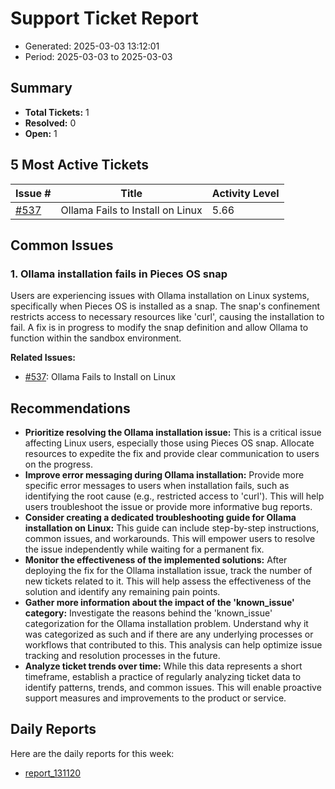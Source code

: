 # Support Ticket Report
- Generated: 2025-03-03 13:12:01
- Period: 2025-03-03 to 2025-03-03

## Summary
- **Total Tickets:** 1
- **Resolved:** 0
- **Open:** 1

## 5 Most Active Tickets
| Issue # | Title | Activity Level |
|---------|-------|----------------|
| [#537](https://github.com/pieces-app/support/issues/537) | Ollama Fails to Install on Linux | 5.66 |

## Common Issues
### 1. Ollama installation fails in Pieces OS snap
Users are experiencing issues with Ollama installation on Linux systems, specifically when Pieces OS is installed as a snap. The snap's confinement restricts access to necessary resources like 'curl', causing the installation to fail. A fix is in progress to modify the snap definition and allow Ollama to function within the sandbox environment.

**Related Issues:**
- [#537](https://github.com/pieces-app/support/issues/537): Ollama Fails to Install on Linux


## Recommendations
- **Prioritize resolving the Ollama installation issue:** This is a critical issue affecting Linux users, especially those using Pieces OS snap. Allocate resources to expedite the fix and provide clear communication to users on the progress.
- **Improve error messaging during Ollama installation:** Provide more specific error messages to users when installation fails, such as identifying the root cause (e.g., restricted access to 'curl'). This will help users troubleshoot the issue or provide more informative bug reports.
- **Consider creating a dedicated troubleshooting guide for Ollama installation on Linux:** This guide can include step-by-step instructions, common issues, and workarounds. This will empower users to resolve the issue independently while waiting for a permanent fix.
- **Monitor the effectiveness of the implemented solutions:** After deploying the fix for the Ollama installation issue, track the number of new tickets related to it. This will help assess the effectiveness of the solution and identify any remaining pain points.
- **Gather more information about the impact of the 'known_issue' category:** Investigate the reasons behind the 'known_issue' categorization for the Ollama installation problem. Understand why it was categorized as such and if there are any underlying processes or workflows that contributed to this. This analysis can help optimize issue tracking and resolution processes in the future.
- **Analyze ticket trends over time:** While this data represents a short timeframe, establish a practice of regularly analyzing ticket data to identify patterns, trends, and common issues. This will enable proactive support measures and improvements to the product or service.

## Daily Reports
Here are the daily reports for this week:

- [report_131120](daily/2025-03-03/report_131120.md)

